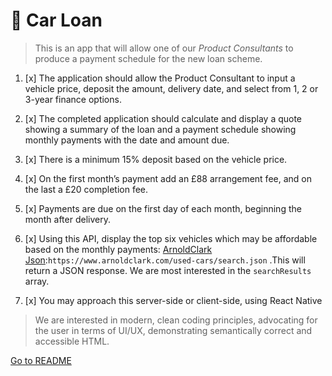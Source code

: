 # 🚙 Car Loan

> This is an app that will allow one of our _Product Consultants_ to produce a payment schedule for the new loan scheme.

1. [x] The application should allow the Product Consultant to input a vehicle price, deposit the amount, delivery date, and select from 1, 2 or 3-year finance options.

2. [x] The completed application should calculate and display a quote showing a summary of the loan and a payment schedule showing monthly payments with the date and amount due.

3. [x] There is a minimum 15% deposit based on the vehicle price.

4. [x] On the first month’s payment add an £88 arrangement fee, and on the last a £20 completion fee.

5. [x] Payments are due on the first day of each month, beginning the month after delivery.

6. [x] Using this API, display the top six vehicles which may be affordable based on the monthly payments: [ArnoldClark Json](https://www.arnoldclark.com/used-cars/search.jsonpayment_type=monthly&min_price=100&max_price=150):`https://www.arnoldclark.com/used-cars/search.json` .This will return a JSON response. We are most interested in the `searchResults` array.

7. [x] You may approach this server-side or client-side, using React Native

> We are interested in modern, clean coding principles, advocating for the user in terms of UI/UX, demonstrating semantically correct and accessible HTML.

[Go to README](./README.md)
